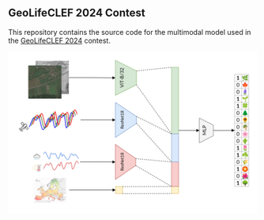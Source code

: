 ## GeoLifeCLEF 2024 Contest

This repository contains the source code for the multimodal model used in the [GeoLifeCLEF 2024](https://www.kaggle.com/competitions/geolifeclef-2024) contest.

<div style="background-color: white; padding: 10px;">
  <img src="docs/photos/solution3.png" alt="Solution Overview">
</div>
